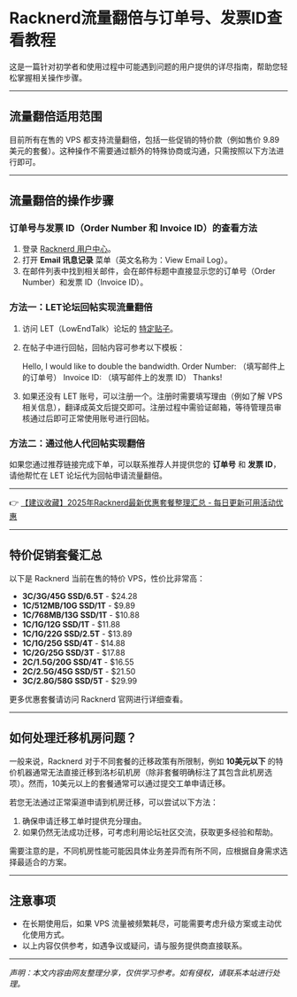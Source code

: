 # Racknerd流量翻倍与订单号、发票ID查看教程

这是一篇针对初学者和使用过程中可能遇到问题的用户提供的详尽指南，帮助您轻松掌握相关操作步骤。

---

## 流量翻倍适用范围

目前所有在售的 VPS 都支持流量翻倍，包括一些促销的特价款（例如售价 9.89 美元的套餐）。这种操作不需要通过额外的特殊协商或沟通，只需按照以下方法进行即可。

---

## 流量翻倍的操作步骤

### 订单号与发票 ID（Order Number 和 Invoice ID）的查看方法

1. 登录 [Racknerd 用户中心](https://my.racknerd.com/clientarea.php?action=emails)。
2. 打开 **Email 讯息记录** 菜单（英文名称为：View Email Log）。
3. 在邮件列表中找到相关邮件，会在邮件标题中直接显示您的订单号（Order Number）和发票 ID（Invoice ID）。

### 方法一：LET论坛回帖实现流量翻倍

1. 访问 LET（LowEndTalk）论坛的 [特定贴子](https://lowendtalk.com/discussion/178275/its-over-heres-this-dont-forget/p1)。
2. 在帖子中进行回帖，回帖内容可参考以下模板：

   
   Hello, I would like to double the bandwidth.
   Order Number: （填写邮件上的订单号）
   Invoice ID: （填写邮件上的发票 ID）
   Thanks!
   

3. 如果还没有 LET 账号，可以注册一个。注册时需要填写理由（例如了解 VPS 相关信息），翻译成英文后提交即可。注册过程中需验证邮箱，等待管理员审核通过后即可正常使用账号进行回帖。

### 方法二：通过他人代回帖实现翻倍

如果您通过推荐链接完成下单，可以联系推荐人并提供您的 **订单号** 和 **发票 ID**，请他帮忙在 LET 论坛代为回帖申请流量翻倍。

---

👉 [【建议收藏】2025年Racknerd最新优惠套餐整理汇总 - 每日更新可用活动优惠](https://bit.ly/Rack_Nerd)

---

## 特价促销套餐汇总

以下是 Racknerd 当前在售的特价 VPS，性价比非常高：

- **3C/3G/45G SSD/6.5T** - $24.28  
- **1C/512MB/10G SSD/1T** - $9.89  
- **1C/768MB/13G SSD/1T** - $10.88  
- **1C/1G/12G SSD/1T** - $11.88  
- **1C/1G/22G SSD/2.5T** - $13.89  
- **1C/1G/25G SSD/4T** - $14.88  
- **1C/2G/25G SSD/3T** - $17.88  
- **2C/1.5G/20G SSD/4T** - $16.55  
- **2C/2.5G/45G SSD/5T** - $21.50  
- **3C/2.8G/58G SSD/5T** - $29.99  

更多优惠套餐请访问 Racknerd 官网进行详细查看。

---

## 如何处理迁移机房问题？

一般来说，Racknerd 对于不同套餐的迁移政策有所限制，例如 **10美元以下** 的特价机器通常无法直接迁移到洛杉矶机房（除非套餐明确标注了其包含此机房选项）。然而，10美元以上的套餐通常可以通过提交工单申请迁移。

若您无法通过正常渠道申请到机房迁移，可以尝试以下方法：

1. 确保申请迁移工单时提供充分理由。
2. 如果仍然无法成功迁移，可考虑利用论坛社区交流，获取更多经验和帮助。

需要注意的是，不同机房性能可能因具体业务差异而有所不同，应根据自身需求选择最适合的方案。

---

## 注意事项

- 在长期使用后，如果 VPS 流量被频繁耗尽，可能需要考虑升级方案或主动优化使用方式。
- 以上内容仅供参考，如遇争议或疑问，请与服务提供商直接联系。

---

*声明：本文内容由网友整理分享，仅供学习参考。如有侵权，请联系本站进行处理。*